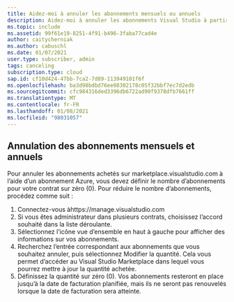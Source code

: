 ```yaml
---
title: Aidez-moi à annuler les abonnements mensuels ou annuels
description: Aidez-moi à annuler les abonnements Visual Studio à partir de marketplace.visualstudio.com
ms.topic: include
ms.assetid: 99f61e19-8251-4f91-b496-3faba77cad4e
author: caitycherniak
ms.author: cabuschl
ms.date: 01/07/2021
user.type: subscriber, admin
tags: canceling
subscription.type: cloud
sap.id: cf10d424-47bb-7ca2-7d89-113949101f6f
ms.openlocfilehash: ba3d98bdbd76ee08302178c05f32bbf7ec7d2edb
ms.sourcegitcommit: cfc984316ded3396db6722ad90f9378dfb7661ff
ms.translationtype: MT
ms.contentlocale: fr-FR
ms.lasthandoff: 01/08/2021
ms.locfileid: "98031057"
---
```

## <a name="canceling-monthly-and-annual-subscriptions"></a>Annulation des abonnements mensuels et annuels

Pour annuler les abonnements achetés sur marketplace.visualstudio.com à l’aide d’un abonnement Azure, vous devez définir le nombre d’abonnements pour votre contrat sur zéro (0). Pour réduire le nombre d’abonnements, procédez comme suit : 

1. Connectez-vous àhttps://manage.visualstudio.com
2. Si vous êtes administrateur dans plusieurs contrats, choisissez l’accord souhaité dans la liste déroulante. 
3. Sélectionnez l’icône vue d’ensemble en haut à gauche pour afficher des informations sur vos abonnements. 
4. Recherchez l’entrée correspondant aux abonnements que vous souhaitez annuler, puis sélectionnez Modifier la quantité. Cela vous permet d’accéder au Visual Studio Marketplace dans lequel vous pourrez mettre à jour la quantité achetée.  
5. Définissez la quantité sur zéro (0). Vos abonnements resteront en place jusqu’à la date de facturation planifiée, mais ils ne seront pas renouvelés lorsque la date de facturation sera atteinte.